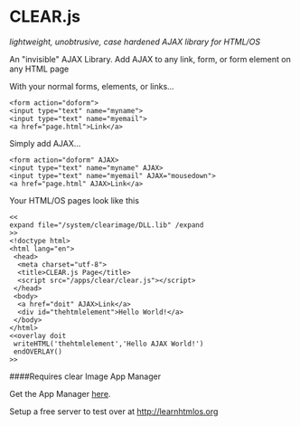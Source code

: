 CLEAR.js
===
*lightweight, unobtrusive, case hardened AJAX library for HTML/OS*

An "invisible" AJAX Library. Add AJAX to any link, form, or form element on any HTML page

With your normal forms, elements, or links...

    <form action="doform">
    <input type="text" name="myname">
    <input type="text" name="myemail">
    <a href="page.html">Link</a>

Simply add AJAX...

    <form action="doform" AJAX>
    <input type="text" name="myname" AJAX>
    <input type="text" name="myemail" AJAX="mousedown">
    <a href="page.html" AJAX>Link</a>

Your HTML/OS pages look like this

    <<
    expand file="/system/clearimage/DLL.lib" /expand
    >>
    <!doctype html>
    <html lang="en">
     <head>
      <meta charset="utf-8">
      <title>CLEAR.js Page</title>
      <script src="/apps/clear/clear.js"></script>
     </head>
     <body>
      <a href="doit" AJAX>Link</a>
      <div id="thehtmlelement">Hello World!</a>
     </body>
    </html>
    <<overlay doit
     writeHTML('thehtmlelement','Hello AJAX World!')
     endOVERLAY()
    >>

####Requires clear Image App Manager

Get the App Manager <a href="http://clearimageonline.com/home/appmanager.bb">here</a>.

Setup a free server to test over at <a href="http://learnhtmlos.org">http://learnhtmlos.org</a>